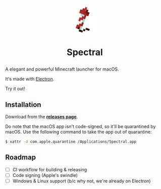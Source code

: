 <h1 align="center">
  <p><img src="https://raw.githubusercontent.com/ryanccn/spectral/main/buildResources/icon.png" width="100" height="100" /></p>
  <p>Spectral</p>
</h1>

A elegant and powerful Minecraft launcher for macOS.

It's made with [Electron](https://electronjs.org).

Try it out!

## Installation

Download from the **[releases page](https://github.com/ryanccn/spectral/releases)**.

Do note that the macOS app isn't code-signed, so it'll be quarantined by macOS. Use the following command to take the app out of quarantine:

```bash
$ xattr -d com.apple.quarantine /Applications/Spectral.app
```

## Roadmap

- [ ] CI workflow for building & releasing
- [ ] Code signing (Apple's swindle)
- [ ] Windows & Linux support (b/c why not, we're already on Electron)
